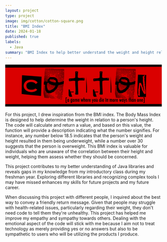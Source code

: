 ```yaml
---
layout: project
type: project
image: img/cotton/cotton-square.png
title: "BMI Index"
date: 2024-01-18
published: true
labels:
  - Java
summary: "BMI Index to help better understand the weight and height relation."
---
```


<img class="img-fluid" src="../img/cotton/cotton-header.png">

For this project, I drew inspiration from the BMI index. The Body Mass Index is designed to help determine the weight in relation to a person's height. The code will calculate and return a value, and based on this value, the function will provide a description indicating what the number signifies. For instance, any number below 18.5 indicates that the person's weight and height resulted in them being underweight, while a number over 30 suggests that the person is overweight. This BMI index is valuable for individuals who are unaware of the correlation between their height and weight, helping them assess whether they should be concerned.

This project contributes to my better understanding of Java libraries and reveals gaps in my knowledge from my introductory class during my freshman year. Exploring different libraries and recognizing complex tools I may have missed enhances my skills for future projects and my future career.

When discussing this project with different people, I inquired about the best way to convey a friendly return message. Given that people may struggle with health-related issues, particularly regarding their weight, they don't need code to tell them they're unhealthy. This project has helped me improve my empathy and sympathy towards others. Dealing with the emotional aspect of the code will stick with me because I aim not to treat technology as merely providing yes or no answers but also to be sympathetic to users who will be utilizing the products I produce.


